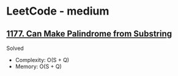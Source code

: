 # LeetCode - medium

## [1177. Can Make Palindrome from Substring](https://leetcode.com/problems/can-make-palindrome-from-substring/)

Solved

* Complexity: O(S + Q)
* Memory: O(S + Q)

